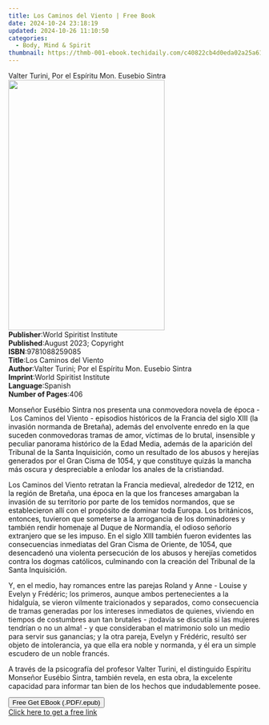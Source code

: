 ```yaml
---
title: Los Caminos del Viento | Free Book
date: 2024-10-24 23:18:19
updated: 2024-10-26 11:10:50
categories:
  - Body, Mind & Spirit
thumbnail: https://thmb-001-ebook.techidaily.com/c40822cb4d0eda02a25a61ad5e71337d89e4795ee3147e3edd3183729a1a2777.jpg
---
```

<main id="book-container">
  <div class="flex flex-col">
    <div class="book-brief flex-1 py-6 px-4 sm:p-6 md:py-10 md:px-8">
      <!-- brief-->
      <div class="book-brief-main">
        Valter Turini, Por el Espíritu Mon. Eusebio Sintra
      </div>
    </div>
    <div
      class="book-meta-info flex-1 grid gap-4 col-start-1 col-end-3 row-start-1 sm:mb-6 sm:grid-cols-4 lg:gap-6 lg:col-start-2 lg:row-end-6 lg:row-span-6 lg:mb-0"
    >
      <div
        class="book-meta-info-left place-content-center mt-4 p-4 text-sm leading-6 col-start-2 col-span-2 dark:text-slate-400"
      >
        <img
          class="w-full h-500 object-cover rounded-lg sm:h-255 sm:col-span-2 lg:col-span-full"
          src="https://img-001-ebook.techidaily.com/397173f16624b5d07a7ee79e0ae94bc2dbda7588c535aa53b5602e860e42a503.jpg"
          alt=""
          width="312"
          height="500"
        />
      </div>
      <div
        class="book-meta-info-right mt-2 col-start-1 row-start-2 col-span-3 self-center"
      >
        <!-- meta data  -->
        <div class="flex flex-col px-4 md:px-8">
          <div class="flex-1">
            <strong>Publisher</strong>:<span class="px-2"
              >World Spiritist Institute</span
            >
          </div>
          <div class="flex-1">
            <strong>Published</strong>:<span class="px-2"
              >August 2023; Copyright</span
            >
          </div>
          <div class="flex-1">
            <strong>ISBN</strong>:<span class="px-2">9781088259085</span>
          </div>
          <div class="flex-1">
            <strong>Title</strong>:<span class="px-2"
              >Los Caminos del Viento</span
            >
          </div>
          <div class="flex-1">
            <strong>Author</strong>:<span class="px-2"
              >Valter Turini; Por el Espíritu Mon. Eusebio Sintra</span
            >
          </div>
          <div class="flex-1">
            <strong>Imprint</strong>:<span class="px-2"
              >World Spiritist Institute</span
            >
          </div>
          <div class="flex-1">
            <strong>Language</strong>:<span class="px-2">Spanish</span>
          </div>
          <div class="flex-1">
            <strong>Number of Pages</strong>:<span class="px-2">406</span>
          </div>
        </div>
      </div>
    </div>
    <div class="book-description flex-1 py-6 px-4 sm:p-6 md:py-10 md:px-8">
      <div class="book-description-main">
        <div accordion-content="" id="description">
          <p>
            <span style="color: rgb(15, 17, 17)"
              >Monseñor Eusébio Sintra nos presenta una conmovedora novela de
              época -&nbsp;</span
            >Los Caminos del Viento<span style="color: rgb(15, 17, 17)"
              >&nbsp;- episodios históricos de la Francia del siglo XIII (la
              invasión normanda de Bretaña), además del envolvente enredo en la
              que suceden conmovedoras tramas de amor, víctimas de lo brutal,
              insensible y peculiar panorama histórico de la Edad Media, además
              de la aparición del Tribunal de la Santa Inquisición, como un
              resultado de los abusos y herejías generados por el Gran Cisma de
              1054, y que constituye quizás la mancha más oscura y despreciable
              a enlodar los anales de la cristiandad.</span
            >
          </p>
          <p>
            Los Caminos del Viento<span style="color: rgb(15, 17, 17)"
              >&nbsp;retratan la Francia medieval, alrededor de 1212, en la
              región de Bretaña, una época en la que los franceses amargaban la
              invasión de su territorio por parte de los temidos normandos, que
              se establecieron allí con el propósito de dominar toda Europa. Los
              británicos, entonces, tuvieron que someterse a la arrogancia de
              los dominadores y también rendir homenaje al Duque de Normandía,
              el odioso señorío extranjero que se les impuso. En el siglo XIII
              también fueron evidentes las consecuencias inmediatas del Gran
              Cisma de Oriente, de 1054, que desencadenó una violenta
              persecución de los abusos y herejías cometidos contra los dogmas
              católicos, culminando con la creación del Tribunal de la Santa
              Inquisición.</span
            >
          </p>
          <p>
            Y, en el medio, hay romances entre las parejas Roland y Anne -
            Louise y Evelyn y Frédéric; los primeros, aunque ambos
            pertenecientes a la hidalguía, se vieron vilmente traicionados y
            separados, como consecuencia de tramas generadas por los intereses
            inmediatos de quienes, viviendo en tiempos de costumbres aun tan
            brutales - ¡todavía se discutía si las mujeres tendrían o no un
            alma! - y que consideraban el matrimonio solo un medio para servir
            sus ganancias; y la otra pareja, Evelyn y Frédéric, resultó ser
            objeto de intolerancia, ya que ella era noble y normanda, y él era
            un simple escudero de un noble francés.
          </p>
          <p>
            A través de la psicografía del profesor Valter Turini, el
            distinguido Espíritu Monseñor Eusébio Sintra, también revela, en
            esta obra, la excelente capacidad para informar tan bien de los
            hechos que indudablemente posee.
          </p>
        </div>
        <div class="accordion-fader"></div>
      </div>
    </div>
    <div class="book-excerpts flex-1 py-6 px-4 sm:p-6 md:py-10 md:px-8"></div>
    <div
      class="book-about-author flex-1 py-6 px-4 sm:p-6 md:py-10 md:px-8"
    ></div>
    <div class="book-free-get flex-1 py-6 px-4 sm:p-6 md:py-10 md:px-8">
      <button
        id="btn-free-get"
        class="bg-blue-500 hover:bg-blue-700 text-white font-bold py-2 px-4 rounded"
      >
        Free Get EBook (.PDF/.epub)
      </button>
      <div id="countdown-display" class="px-2 text-lg mt-2"></div>
      <a
        id="free-link"
        class="hidden bg-blue-500 hover:bg-blue-700 text-white font-bold py-2 px-4 rounded"
        href="https://www.ebooks.com/en-us/book/210971276/los-caminos-del-viento/valter-turini/"
        target="_blank"
        >Click here to get a free link</a
      >
    </div>
    <script>
      let countdownTime = 0;
      let countdownInterval = null;
      document
        .getElementById('btn-free-get')
        .addEventListener('click', startCountdown);
      function startCountdown() {
        countdownTime = new Date().getTime() + 60000 * 3;
        countdownInterval = setInterval(updateCountdown, 1000);
        document.getElementById('btn-free-get').disabled = true;
        document
          .getElementById('btn-free-get')
          .classList.add('bg-gray-500', 'cursor-not-allowed');
      }
      function updateCountdown() {
        let currentTime = new Date().getTime();
        let timeLeft = countdownTime - currentTime;
        let secondsLeft = Math.floor(timeLeft / 1000);
        document.getElementById('countdown-display').innerHTML =
          `Remaining time: ${secondsLeft} seconds.`;
        if (secondsLeft <= 0) {
          clearInterval(countdownInterval);
          document.getElementById('btn-free-get').classList.add('hidden');
          document.getElementById('free-link').classList.remove('hidden');
          document.getElementById('countdown-display').innerHTML = '';
        }
      }
    </script>
  </div>
</main>
